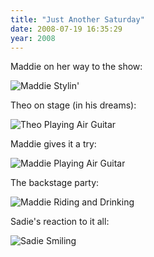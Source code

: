```yaml
---
title: "Just Another Saturday"
date: 2008-07-19 16:35:29
year: 2008
---
```

Maddie on her way to the show:

<img src="{{'/files/2008/07/maddie-stylish.jpg' | relative_url}}" alt="Maddie Stylin'" />

Theo on stage (in his dreams):

<img src="{{'/files/2008/07/theo-air-guitar.jpg' | relative_url}}" alt="Theo Playing Air Guitar" />

Maddie gives it a try:

<img src="{{'/files/2008/07/maddie-air-guitar.jpg' | relative_url}}" alt="Maddie Playing Air Guitar" />

The backstage party:

<img src="{{'/files/2008/07/maddie-riding-drinking.jpg' | relative_url}}" alt="Maddie Riding and Drinking" />

Sadie's reaction to it all:

<img src="{{'/files/2008/07/sadie-smiling.jpg' | relative_url}}" alt="Sadie Smiling" />
